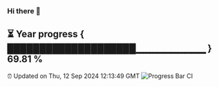 ### Hi there 👋
⏳ Year progress { ████████████████████▁▁▁▁▁▁▁▁▁▁ } 69.81 %
---
⏰ Updated on Thu, 12 Sep 2024 12:13:49 GMT
![Progress Bar CI](https://github.com/Moyi321/Moyi321/workflows/Progress%20Bar%20CI/badge.svg)
